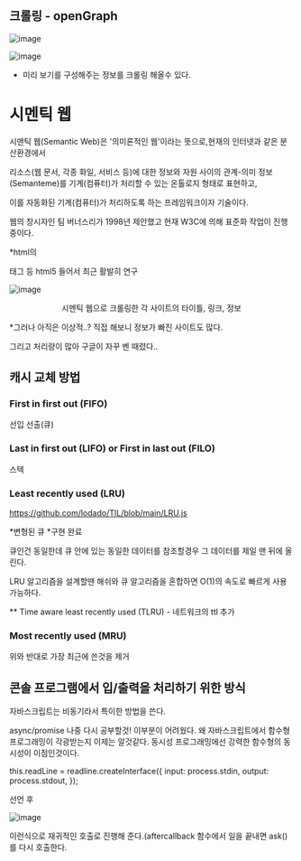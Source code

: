 ## 크롤링 - openGraph 

![image](https://user-images.githubusercontent.com/40421183/126513180-7debf04c-3c2a-4725-9b0b-2b876a97397b.png)

![image](https://user-images.githubusercontent.com/40421183/126532134-267f8c5e-7293-4766-b280-6742a9d2901c.png)
* 미리 보기를 구성해주는 정보를 크롤링 해올수 있다.


# 시멘틱 웹

시맨틱 웹(Semantic Web)은 '의미론적인 웹'이라는 뜻으로,현재의 인터넷과 같은 분산환경에서 

리소스(웹 문서, 각종 화일, 서비스 등)에 대한 정보와 자원 사이의 관계-의미 정보(Semanteme)를 기계(컴퓨터)가 처리할 수 있는 온톨로지 형태로 표현하고, 

이를 자동화된 기계(컴퓨터)가 처리하도록 하는 프레임워크이자 기술이다. 

웹의 창시자인 팀 버너스리가 1998년 제안했고 현재 W3C에 의해 표준화 작업이 진행 중이다.

*html의 <Nav> 태그 등  html5 들어서 최근 활발히 연구
 
![image](https://user-images.githubusercontent.com/40421183/126465363-cbdcb4ec-92f4-4552-a69e-e0cab0b9c01b.png)
  
 <center>시멘틱 웹으로 크롤링한 각 사이트의 타이틀, 링크, 정보</center>
 
 *그러나 아직은 이상적..? 직접 해보니 정보가 빠진 사이트도 많다.
  
 그리고 처리량이 많아 구글이 자꾸 벤 때렸다.. 
  
## 캐시 교체 방법
  
### First in first out (FIFO)
  
선입 선출(큐)
  
### Last in first out (LIFO) or First in last out (FILO)
  
스텍
  
### Least recently used (LRU)
  
 https://github.com/lodado/TIL/blob/main/LRU.js
 
*변형된 큐
*구현 완료
 
큐인건 동일한데 큐 안에 있는 동일한 데이터를 참조할경우 그 데이터를 제일 맨 뒤에 올린다.
  
LRU 알고리즘을 설계할땐 해쉬와 큐 알고리즘을 혼합하면 O(1)의 속도로 빠르게 사용 가능하다. 
 
 ** Time aware least recently used (TLRU) - 네트워크의 ttl 추가 
  
### Most recently used (MRU)  
  
위와 반대로 가장 최근에 쓴것을 제거 

## 콘솔 프로그램에서 입/출력을 처리하기 위한 방식
 
 자바스크립트는 비동기라서 특이한 방법을 쓴다.
 
 async/promise 나중 다시 공부할것! 이부분이 어려웠다.
 왜 자바스크립트에서 함수형 프로그래밍이 각광받는지 이제는 알것같다. 
 동시성 프로그래밍에선 강력한 함수형의 동시성이 이점인것이다. 
 
  this.readLine = readline.createInterface({
             input: process.stdin,
            output: process.stdout,
          });
 
 선언 후 
 
![image](https://user-images.githubusercontent.com/40421183/126530355-ef082579-83e8-43c7-a83a-ca7529881485.png)
 
 이런식으로 재귀적인 호출로 진행해 준다.(aftercallback 함수에서 일을 끝내면 ask()를 다시 호출한다.
 
 
